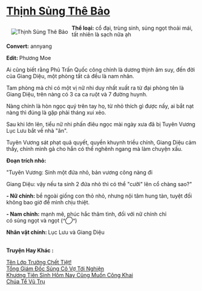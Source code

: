 <a href="https://utruyen.com/thinh-sung-the-bao/12616/" title="Thịnh Sủng Thê Bảo"><h1>Thịnh Sủng Thê Bảo</h1></a><div style="display:table"><img align="right" style="float: left; padding: 10px;" src="https://utruyen.com/images/story/200x260/thinh-sung-the-bao.jpg" alt="Thịnh Sủng Thê Bảo"><b>Thể loại:</b> cổ đại, trùng sinh, sủng ngọt thoải mái, tất nhiên là sạch nữa ạh<p></p><b>Convert:</b> annyang<p></p><b>Edit: </b>Phương Moe<p></p>Ai cũng biết rằng Phủ Trấn Quốc công chính là dương thịnh âm suy, đến đời của Giang Diệu, một phòng tất cả đều là nam nhân.<p></p>Tam phòng mà chỉ có một vị nữ nhi duy nhất xuất ra từ đại phòng tên là Giang Diệu, trên nàng có 3 ca ca ruột và 7 đường huynh.<p></p>Nàng chính là hòn ngọc quý trên tay họ, từ nhỏ thích gì được nấy, ai bắt nạt nàng thì đúng là gặp phải tháng xui xẻo.<p></p>Sau khi lớn lên, tiểu nữ nhi phấn điêu ngọc mài ngày xưa đã bị Tuyên Vương Lục Lưu bắt về nhà "ăn".<p></p>Tuyên Vương sát phạt quả quyết, quyền khuynh triều chính, Giang Diệu cảm thấy, chính mình gả cho hắn có thể nghênh ngang mà làm chuyện xấu. <p></p><b>Đoạn trích nhỏ:<p></p></b><p></p>"Tuyên Vương: Sinh một đứa nhỏ, bản vương cõng nàng đi<p></p>Giang Diệu: vậy nếu ta sinh 2 đứa nhỏ thì có thể "cưỡi" lên cổ chàng sao?"<p></p><b>- Nữ chính: </b>bề ngoài giống con thỏ nhỏ, nhưng nội tâm hung tàn, tuyệt đối không bao giờ để mình chịu thiệt.<p></p><b>- Nam chính:</b> mạnh mẽ, phúc hắc thâm tình, đối với nữ chính chỉ có sủng ngọt và ngọt (*^◯^*)<p></p><b>Nhân vật chính: </b>Lục Lưu và Giang Diệu</div><p><br><b>Truyện Hay Khác :</b></p><a href="https://utruyen.com/ten-lop-truong-chet-tiet/19296/" alt="Tên Lớp Trưởng Chết Tiệt!">Tên Lớp Trưởng Chết Tiệt!</a><br/><a href="https://github.com/quanluxury/ngontinhhot/tree/master/truyenhay/19226/" alt="Tổng Giám Đốc Sủng Cô Vợ Tới Nghiện">Tổng Giám Đốc Sủng Cô Vợ Tới Nghiện</a><br/><a href="https://www.flickr.com/photos/184340401@N07/48775618097/" alt="Khương Tiên Sinh Hôm Nay Cũng Muốn Công Khai">Khương Tiên Sinh Hôm Nay Cũng Muốn Công Khai</a><br/><a href="https://truyenngontinhay.wordpress.com/2019/10/03/chua-te-vu-tru/" alt="Chúa Tể Vũ Trụ">Chúa Tể Vũ Trụ</a><br/>